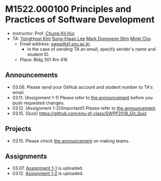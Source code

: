 # M1522.000100 Principles and Practices of Software Development

- Instructor: Prof. [Chung-Kil Hur](http://sf.snu.ac.kr/gil.hur)
- TA: [YongHyun Kim](http://sf.snu.ac.kr/yonghyun-kim/) [Sung-Hwan Lee](http://sf.snu.ac.kr/sunghwan-lee/) [Mark Dongyeon Shin](http://sf.snu.ac.kr/people/dongyeon-shin/) [Minki Cho](http://sf.snu.ac.kr/minki-cho/)  
    + Email address: swpp@sf.snu.ac.kr.  
        * In the case of sending TA an email, specify sender's name and student ID.  
    + Place: Bldg 301 Rm 416

## Announcements

- 03.06. Please send your GitHub account and student number to TA's email.
- 03.11. (Assignment 1-1) Please refer to [the announcement](https://github.com/snu-sf-class/swpp201801/issues/4) before you push requested changes.
- 03.12. (Assignment 1-2)(Important!) Please refer to [the announcement](https://github.com/snu-sf-class/swpp201801/issues/5).
- 03.15. (Quiz) https://github.com/snu-sf-class/SWPP2018_Git_Quiz

## Projects
- 03.15. Please check [the announcement](https://github.com/snu-sf-class/swpp201801/issues/8) on making teams.

## Assignments

- 03.07. [Assignment 1-1](https://github.com/snu-sf-class/swpp201801/blob/master/assignments/assignment_1-1.md) is uploaded.
- 03.12. [Assignment 1-2](https://github.com/snu-sf-class/swpp201801/blob/master/assignments/assignment_1-2.md) is uploaded.
